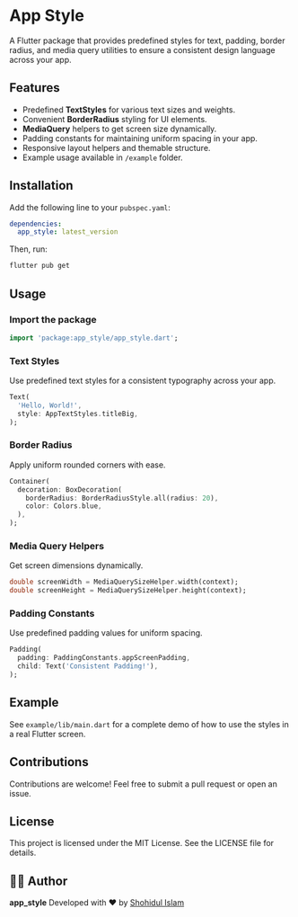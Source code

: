 # App Style

A Flutter package that provides predefined styles for text, padding, border radius, and media query utilities to ensure a consistent design language across your app.

## Features

* Predefined **TextStyles** for various text sizes and weights.
* Convenient **BorderRadius** styling for UI elements.
* **MediaQuery** helpers to get screen size dynamically.
* Padding constants for maintaining uniform spacing in your app.
* Responsive layout helpers and themable structure.
* Example usage available in `/example` folder.

## Installation

Add the following line to your `pubspec.yaml`:

```yaml
dependencies:
  app_style: latest_version
```

Then, run:

```sh
flutter pub get
```

## Usage

### Import the package

```dart
import 'package:app_style/app_style.dart';
```

### Text Styles

Use predefined text styles for a consistent typography across your app.

```dart
Text(
  'Hello, World!',
  style: AppTextStyles.titleBig,
);
```

### Border Radius

Apply uniform rounded corners with ease.

```dart
Container(
  decoration: BoxDecoration(
    borderRadius: BorderRadiusStyle.all(radius: 20),
    color: Colors.blue,
  ),
);
```

### Media Query Helpers

Get screen dimensions dynamically.

```dart
double screenWidth = MediaQuerySizeHelper.width(context);
double screenHeight = MediaQuerySizeHelper.height(context);
```

### Padding Constants

Use predefined padding values for uniform spacing.

```dart
Padding(
  padding: PaddingConstants.appScreenPadding,
  child: Text('Consistent Padding!'),
);
```

## Example

See `example/lib/main.dart` for a complete demo of how to use the styles in a real Flutter screen.

## Contributions

Contributions are welcome! Feel free to submit a pull request or open an issue.

## License

This project is licensed under the MIT License. See the LICENSE file for details.


## 👨‍💼 Author

**app_style**
Developed with ❤️ by [Shohidul Islam](https://github.com/ShohidulProgrammer)